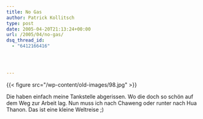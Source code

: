 ```yaml
---
title: No Gas
author: Patrick Kollitsch
type: post
date: 2005-04-20T21:13:24+00:00
url: /2005/04/no-gas/
dsq_thread_id:
  - "6412166416"




---
```

{{< figure src="/wp-content/old-images/98.jpg" >}}

Die haben einfach meine Tankstelle abgerissen. Wo die doch so sch&ouml;n auf dem Weg zur Arbeit lag. Nun muss ich nach Chaweng oder runter nach Hua Thanon. Das ist eine kleine Weltreise ;)